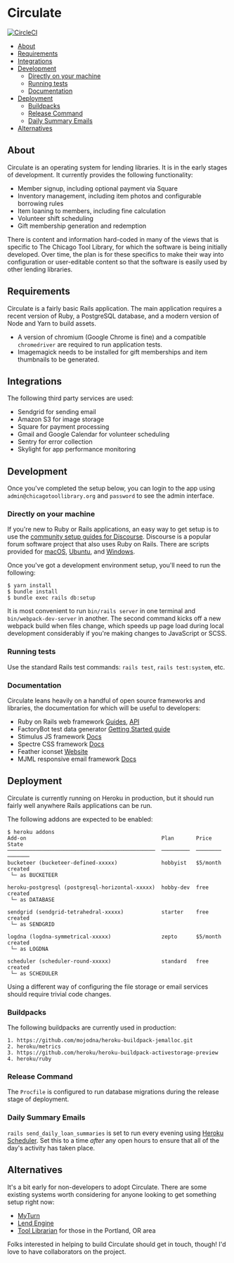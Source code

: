 # Circulate

[![CircleCI](https://circleci.com/gh/chicago-tool-library/circulate/tree/development.svg?style=svg)](https://circleci.com/gh/chicago-tool-library/circulate/tree/development)

<!-- toc -->

- [About](#about)
- [Requirements](#requirements)
- [Integrations](#integrations)
- [Development](#development)
  * [Directly on your machine](#directly-on-your-machine)
  * [Running tests](#running-tests)
  * [Documentation](#documentation)
- [Deployment](#deployment)
  * [Buildpacks](#buildpacks)
  * [Release Command](#release-command)
  * [Daily Summary Emails](#daily-summary-emails)
- [Alternatives](#alternatives)

<!-- tocstop -->

## About

Circulate is an operating system for lending libraries. It is in the early stages of development. It currently provides the following functionality:

* Member signup, including optional payment via Square
* Inventory management, including item photos and configurable borrowing rules
* Item loaning to members, including fine calculation
* Volunteer shift scheduling
* Gift membership generation and redemption

There is content and information hard-coded in many of the views that is specific to The Chicago Tool Library, for which the software is being initially developed. Over time, the plan is for these specifics to make their way into configuration or user-editable content so that the software is easily used by other lending libraries.

## Requirements

Circulate is a fairly basic Rails application. The main application requires a recent version of Ruby, a PostgreSQL database, and a modern version of Node and Yarn to build assets.

* A version of chromium (Google Chrome is fine) and a compatible `chromedriver` are required to run application tests.
* Imagemagick needs to be installed for gift memberships and item thumbnails to be generated.

## Integrations

The following third party services are used:

* Sendgrid for sending email
* Amazon S3 for image storage
* Square for payment processing
* Gmail and Google Calendar for volunteer scheduling
* Sentry for error collection
* Skylight for app performance monitoring

## Development

Once you've completed the setup below, you can login to the app using `admin@chicagotoollibrary.org` and `password` to see the admin interface.

### Directly on your machine

If you're new to Ruby or Rails applications, an easy way to get setup is to use the [community setup guides for Discourse](https://github.com/discourse/discourse#development). Discourse is a popular forum software project that also uses Ruby on Rails. There are scripts provided for [macOS](https://meta.discourse.org/t/beginners-guide-to-install-discourse-on-macos-for-development/15772), [Ubuntu](https://meta.discourse.org/t/beginners-guide-to-install-discourse-on-ubuntu-for-development/14727), and [Windows](https://meta.discourse.org/t/beginners-guide-to-install-discourse-on-windows-10-for-development/75149).

Once you've got a development environment setup, you'll need to run the following:

```console
$ yarn install
$ bundle install
$ bundle exec rails db:setup
```

It is most convenient to run `bin/rails server` in one terminal and `bin/webpack-dev-server` in another. The second command kicks off a new webpack build when files change, which speeds up page load during local development considerably if you're making changes to JavaScript or SCSS.

### Running tests

Use the standard Rails test commands: `rails test`, `rails test:system`, etc.

### Documentation

Circulate leans heavily on a handful of open source frameworks and libraries, the documentation for which will be useful to developers:

* Ruby on Rails web framework [Guides](https://edgeguides.rubyonrails.org), [API](https://edgeapi.rubyonrails.org)
* FactoryBot test data generator [Getting Started guide](https://github.com/thoughtbot/factory_bot/blob/master/GETTING_STARTED.md)
* Stimulus JS framework [Docs](https://stimulusjs.org/reference)
* Spectre CSS framework [Docs](https://picturepan2.github.io/spectre/getting-started.html)
* Feather iconset [Website](https://feathericons.com)
* MJML responsive email framework [Docs](https://mjml.io/documentation/)

## Deployment

Circulate is currently running on Heroku in production, but it should run fairly well anywhere Rails applications can be run.

The following addons are expected to be enabled:

```
$ heroku addons
Add-on                                           Plan       Price     State
───────────────────────────────────────────────  ─────────  ────────  ───────
bucketeer (bucketeer-defined-xxxxx)              hobbyist   $5/month  created
 └─ as BUCKETEER

heroku-postgresql (postgresql-horizontal-xxxxx)  hobby-dev  free      created
 └─ as DATABASE

sendgrid (sendgrid-tetrahedral-xxxxx)            starter    free      created
 └─ as SENDGRID

logdna (logdna-symmetrical-xxxxx)                zepto      $5/month  created
 └─ as LOGDNA

scheduler (scheduler-round-xxxxx)                standard   free      created
 └─ as SCHEDULER
 ```

Using a different way of configuring the file storage or email services should require trivial code changes.

### Buildpacks

The following buildpacks are currently used in production:

```
1. https://github.com/mojodna/heroku-buildpack-jemalloc.git
2. heroku/metrics
3. https://github.com/heroku/heroku-buildpack-activestorage-preview
4. heroku/ruby
```

### Release Command

The `Procfile` is configured to run database migrations during the release stage of deployment.

### Daily Summary Emails

`rails send_daily_loan_summaries` is set to run every evening using [Heroku Scheduler](https://devcenter.heroku.com/articles/scheduler). Set this to a time _after_ any open hours to ensure that all of the day's activity has taken place.


## Alternatives

It's a bit early for non-developers to adopt Circulate. There are some existing systems worth considering for anyone looking to get something setup right now:

* [MyTurn](https://myturn.com)
* [Lend Engine](https://www.lend-engine.com)
* [Tool Librarian](http://toollibrarian.com) for those in the Portland, OR area

Folks interested in helping to build Circulate should get in touch, though! I'd love to have collaborators on the project.
